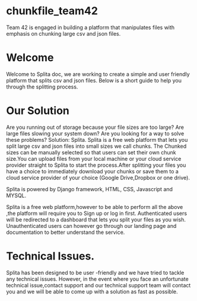 # chunkfile_team42
Team 42 is engaged in building a platform that manipulates files with emphasis on chunking large csv and json files.

# Welcome

Welcome to Splita doc, we are working to create a simple and user friendly platform that splits csv and json files. Below is a short guide to help you through the splitting process.

# Our Solution

Are you running out of storage because your file sizes are too large? Are large files slowing your system  down? Are you looking for a way to solve these problems? Solution: Splita. Splita is a free web platform that lets you split large csv and json files into small sizes we call chunks. The Chunked sizes can be manually selected so that users can set their own chunk size.You can upload files from your local machine or your cloud service provider straight to Splita to start the process.After splitting your files you have a choice to immediately download your chunks or save them to a cloud service provider of your choice (Google Drive,Dropbox or one drive).

Splita is powered by Django framework, HTML, CSS, Javascript and MYSQL. 

Splita is a free web platform,however  to be able to perform all the above ,the platform will require you to Sign up or log in first. Authenticated users will be redirected to a dashboard that lets you split your files as you wish. Unauthenticated users can however go through our landing page and documentation to better understand  the service. 

# Technical Issues.

Splita has been designed to be user -friendly and we have tried to tackle any technical issues. However, in the event where you face an unfortunate technical issue,contact support and our technical support team will contact you and we will be able to come up with a solution as fast as possible. 
